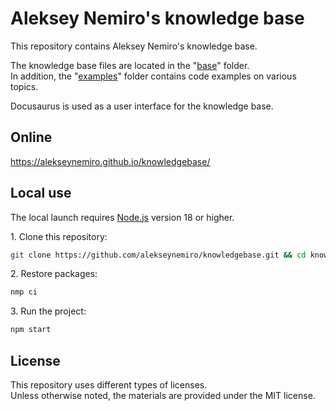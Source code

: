 # Aleksey Nemiro's knowledge base

This repository contains Aleksey Nemiro's knowledge base.

The knowledge base files are located in the "[base](base)" folder.  
In addition, the "[examples](examples)" folder contains code examples on various topics.

Docusaurus is used as a user interface for the knowledge base.

## Online

<https://alekseynemiro.github.io/knowledgebase/>

## Local use

The local launch requires [Node.js](https://nodejs.org/) version 18 or higher.

1\. Clone this repository:

```bash
git clone https://github.com/alekseynemiro/knowledgebase.git && cd knowledgebase
```

2\. Restore packages:

```bash
nmp ci
```

3\. Run the project:

```bash
npm start
```

## License

This repository uses different types of licenses.  
Unless otherwise noted, the materials are provided under the MIT license.
